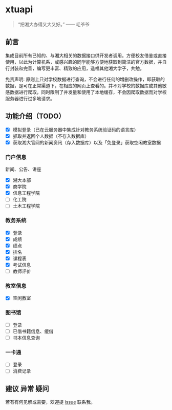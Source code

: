 # xtuapi

> “把湘大办得又大又好。” —— 毛爷爷

## 前言

集成目前所有已知的、与湘大相关的数据接口供开发者调用。方便校友借鉴或直接使用，以此为计算机系，或感兴趣的同学能够方便地获取到简洁的官方数据，并自行封装和完善，编写更丰富、精致的应用，造福其他湘大学子，共勉。

免责声明: 原则上只对学校数据进行查询，不会进行任何的增删改操作，即获取的数据，是可在正常渠道下，在相应的网页上查看的。并不对学校的数据库或其他敏感数据进行爬取，同时限制了并发量和使用了本地缓存，不会因爬取数据而对学校服务器进行过多地请求。

## 功能介绍（TODO）

- [x] 模拟登录（已在云服务器中集成针对教务系统验证码的语言库）
- [x] 抓取并返回个人数据（不存入数据库）
- [x] 获取湘大官网的新闻资讯（存入数据库）以及「免登录」获取空闲教室数据

### 门户信息

新闻、公告、讲座

- [x] 湘大本部
- [x] 商学院
- [x] 信息工程学院
- [ ] 化工院
- [ ] 土木工程学院

### 教务系统

- [x] 登录
- [x] 成绩
- [x] 绩点
- [x] 排名
- [x] 课程表
- [x] 考试信息
- [ ] 教师评价

### 教室信息

- [x] 空闲教室

### 图书馆

- [ ] 登录
- [ ] 已借书籍信息、缓借
- [ ] 书本信息查询

### 一卡通

- [ ] 登录
- [ ] 消费记录

## 建议 异常 疑问

若有有何见解或需要，欢迎提 [issue](https://github.com/xtuJSer/xtuapi/issues/new) 联系我。
